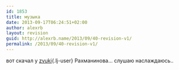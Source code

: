 ```yaml
---
id: 1853
title: музыка
date: 2013-09-17T06:24:51+02:00
author: alexrb
layout: revision
guid: http://alexrb.name/2013/09/40-revision-v1/
permalink: /2013/09/40-revision-v1/
---
```

вот скачал у [zvuki](http://zvuki.livejournal.com/){.lj-user} Рахманинова&#8230; слушаю наслаждаюсь..